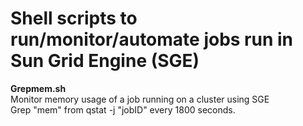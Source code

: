 # Shell scripts to run/monitor/automate jobs run in Sun Grid Engine (SGE)

**Grepmem.sh** <br>
  Monitor memory usage of a job running on a cluster using SGE <br>
  Grep "mem" from qstat -j "jobID" every 1800 seconds. <br>
